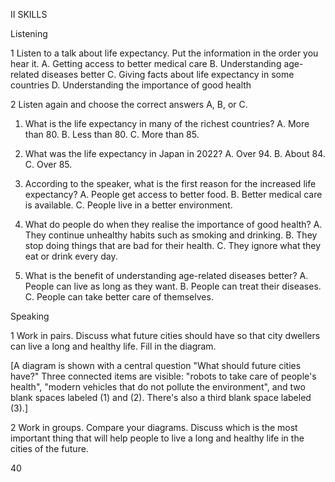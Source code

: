 II SKILLS

Listening

1 Listen to a talk about life expectancy. Put the information in the order you hear it.
A. Getting access to better medical care
B. Understanding age-related diseases better
C. Giving facts about life expectancy in some countries
D. Understanding the importance of good health

2 Listen again and choose the correct answers A, B, or C.
1. What is the life expectancy in many of the richest countries?
A. More than 80.          B. Less than 80.          C. More than 85.

2. What was the life expectancy in Japan in 2022?
A. Over 94.               B. About 84.              C. Over 85.

3. According to the speaker, what is the first reason for the increased life expectancy?
A. People get access to better food.
B. Better medical care is available.
C. People live in a better environment.

4. What do people do when they realise the importance of good health?
A. They continue unhealthy habits such as smoking and drinking.
B. They stop doing things that are bad for their health.
C. They ignore what they eat or drink every day.

5. What is the benefit of understanding age-related diseases better?
A. People can live as long as they want.
B. People can treat their diseases.
C. People can take better care of themselves.

Speaking

1 Work in pairs. Discuss what future cities should have so that city dwellers can live a long and healthy life. Fill in the diagram.

[A diagram is shown with a central question "What should future cities have?" Three connected items are visible: "robots to take care of people's health", "modern vehicles that do not pollute the environment", and two blank spaces labeled (1) and (2). There's also a third blank space labeled (3).]

2 Work in groups. Compare your diagrams. Discuss which is the most important thing that will help people to live a long and healthy life in the cities of the future.

40
